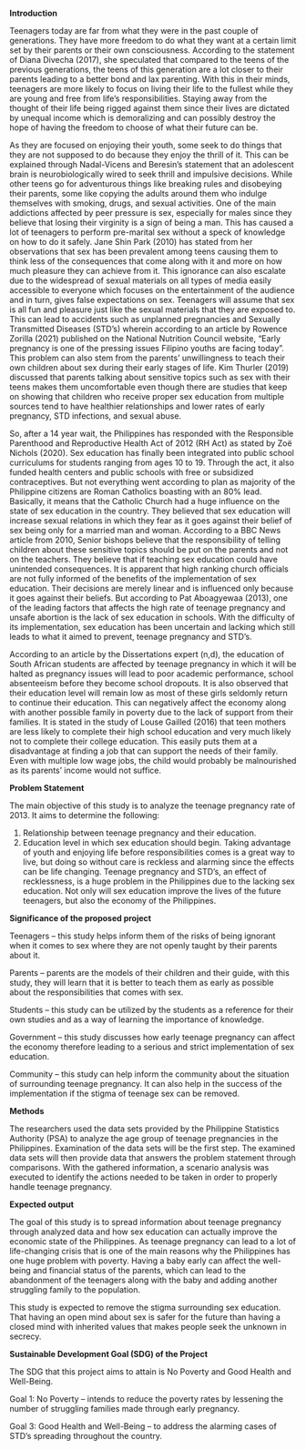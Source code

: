 **Introduction**

Teenagers today are far from what they were in the past couple of generations. They have more freedom to do what they want at a certain limit set by their parents or their own consciousness. According to the statement of Diana Divecha (2017), she speculated that compared to the teens of the previous generations, the teens of this generation are a lot closer to their parents leading to a better bond and lax parenting. With this in their minds, teenagers are more likely to focus on living their life to the fullest while they are young and free from life’s responsibilities. Staying away from the thought of their life being rigged against them since their lives are dictated by unequal income which is demoralizing and can possibly destroy the hope of having the freedom to choose of what their future can be.

As they are focused on enjoying their youth, some seek to do things that they are not supposed to do because they enjoy the thrill of it. This can be explained through Nadal-Vicens and Beresin’s statement that an adolescent brain is neurobiologically wired to seek thrill and impulsive decisions. While other teens go for adventurous things like breaking rules and disobeying their parents, some like copying the adults around them who indulge themselves with smoking, drugs, and sexual activities. One of the main addictions affected by peer pressure is sex, especially for males since they believe that losing their virginity is a sign of being a man. This has caused a lot of teenagers to perform pre-marital sex without a speck of knowledge on how to do it safely. Jane Shin Park (2010) has stated from her observations that sex has been prevalent among teens causing them to think less of the consequences that come along with it and more on how much pleasure they can achieve from it. This ignorance can also escalate due to the widespread of sexual materials on all types of media easily accessible to everyone which focuses on the entertainment of the audience and in turn, gives false expectations on sex. Teenagers will assume that sex is all fun and pleasure just like the sexual materials that they are exposed to. This can lead to accidents such as unplanned pregnancies and Sexually Transmitted Diseases (STD’s) wherein according to an article by Rowence Zorilla (2021) published on the National Nutrition Council website, “Early pregnancy is one of the pressing issues Filipino youths are facing today”. This problem can also stem from the parents’ unwillingness to teach their own children about sex during their early stages of life. Kim Thurler (2019) discussed that parents talking about sensitive topics such as sex with their teens makes them uncomfortable even though there are studies that keep on showing that children who receive proper sex education from multiple sources tend to have healthier relationships and lower rates of early pregnancy, STD infections, and sexual abuse.

So, after a 14 year wait, the Philippines has responded with the Responsible Parenthood and Reproductive Health Act of 2012 (RH Act) as stated by Zoë Nichols (2020). Sex education has finally been integrated into public school curriculums for students ranging from ages 10 to 19. Through the act, it also funded health centers and public schools with free or subsidized contraceptives. But not everything went according to plan as majority of the Philippine citizens are Roman Catholics boasting with an 80% lead. Basically, it means that the Catholic Church had a huge influence on the state of sex education in the country. They believed that sex education will increase sexual relations in which they fear as it goes against their belief of sex being only for a married man and woman. According to a BBC News article from 2010, Senior bishops believe that the responsibility of telling children about these sensitive topics should be put on the parents and not on the teachers. They believe that if teaching sex education could have unintended consequences. It is apparent that high ranking church officials are not fully informed of the benefits of the implementation of sex education. Their decisions are merely linear and is influenced only because it goes against their beliefs. But according to Pat Aboagyewaa (2013), one of the leading factors that affects the high rate of teenage pregnancy and unsafe abortion is the lack of sex education in schools. With the difficulty of its implementation, sex education has been uncertain and lacking which still leads to what it aimed to prevent, teenage pregnancy and STD’s.

According to an article by the Dissertations expert (n,d), the education of South African students are affected by teenage pregnancy in which it will be halted as pregnancy issues will lead to poor academic performance, school absenteeism before they become school dropouts. It is also observed that their education level will remain low as most of these girls seldomly return to continue their education. This can negatively affect the economy along with another possible family in poverty due to the lack of support from their families. It is stated in the study of Louse Gailled (2016) that teen mothers are less likely to complete their high school education and very much likely not to complete their college education. This easily puts them at a disadvantage at finding a job that can support the needs of their family. Even with multiple low wage jobs, the child would probably be malnourished as its parents’ income would not suffice.

**Problem Statement**

The main objective of this study is to analyze the teenage pregnancy rate of 2013. It aims to determine the following:

1. Relationship between teenage pregnancy and their education.
2. Education level in which sex education should begin.
Taking advantage of youth and enjoying life before responsibilities comes is a great way to live, but doing so without care is reckless and alarming since the effects can be life changing. Teenage pregnancy and STD’s, an effect of recklessness, is a huge problem in the Philippines due to the lacking sex education. Not only will sex education improve the lives of the future teenagers, but also the economy of the Philippines.

**Significance of the proposed project**

Teenagers – this study helps inform them of the risks of being ignorant when it comes to sex where they are not openly taught by their parents about it.

Parents – parents are the models of their children and their guide, with this study, they will learn that it is better to teach them as early as possible about the responsibilities that comes with sex.

Students – this study can be utilized by the students as a reference for their own studies and as a way of learning the importance of knowledge.

Government – this study discusses how early teenage pregnancy can affect the economy therefore leading to a serious and strict implementation of sex education.

Community – this study can help inform the community about the situation of surrounding teenage pregnancy. It can also help in the success of the implementation if the stigma of teenage sex can be removed.

**Methods**

The researchers used the data sets provided by the Philippine Statistics Authority (PSA) to analyze the age group of teenage pregnancies in the Philippines. Examination of the data sets will be the first step. The examined data sets will then provide data that answers the problem statement through comparisons.  With the gathered information, a scenario analysis was executed to identify the actions needed to be taken in order to properly handle teenage pregnancy.

**Expected output**

The goal of this study is to spread information about teenage pregnancy through analyzed data and how sex education can actually improve the economic state of the Philippines. As teenage pregnancy can lead to a lot of life-changing crisis that is one of the main reasons why the Philippines has one huge problem with poverty. Having a baby early can affect the well-being and financial status of the parents, which can lead to the abandonment of the teenagers along with the baby and adding another struggling family to the population.

This study is expected to remove the stigma surrounding sex education. That having an open mind about sex is safer for the future than having a closed mind with inherited values that makes people seek the unknown in secrecy.

**Sustainable Development Goal (SDG) of the Project**

The SDG that this project aims to attain is No Poverty and Good Health and Well-Being.

Goal 1: No Poverty – intends to reduce the poverty rates by lessening the number of struggling families made through early pregnancy.

Goal 3: Good Health and Well-Being – to address the alarming cases of STD’s spreading throughout the country.

